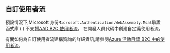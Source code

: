 ## <a name="custom-user-flows"></a>自訂使用者流

預設情況下,Microsoft 身份`Microsoft.Authentication.WebAssembly.Msal`驗證函式庫 ( ) 不支援[AAD B2C 使用者流](/azure/active-directory-b2c/user-flow-overview)。 在開發人員代碼中創建自定義使用者流。

有關如何為自訂使用者流建構質詢的詳細資訊,請參閱[Azure 活動目錄 B2C 中的使用者流](/azure/active-directory-b2c/user-flow-overview)。

